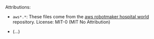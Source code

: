 Attributions:

- `aws*.*`: These files come from the [aws robotmaker hospital world](https://github.com/aws-robotics/aws-robomaker-hospital-world) repository. 
  License: MIT-0 (MIT No Attribution)

- (...)

